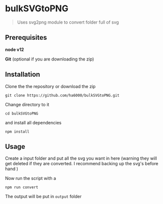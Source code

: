 # bulkSVGtoPNG
> Uses svg2png module to convert folder full of svg

## Prerequisites 
**node v12**

**Git** (optional if you are downloading the zip)

## Installation
Clone the the repository or download the zip 

`git clone https://github.com/ha6000/bulkSVGtoPNG.git`

Change directory to it

`cd bulkSVGtoPNG`

and install all dependencies

`npm install`

## Usage
Create a input folder and put all the svg you want in here (warning they will get deleted if they are converted. I recommend backing up the svg's before hand )

Now run the script with a

`npm run convert`

The output will be put in `output` folder
